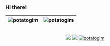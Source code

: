 ### Hi there!

| <img src="https://github-readme-stats.vercel.app/api?username=potatogim&show_icons=true&theme=default&include_all_commits=true" alt="potatogim" /> | <img src="https://github-readme-stats.vercel.app/api/top-langs/?username=potatogim&layout=compact&theme=default&langs_count=10&hide=tsql,css" alt="potatogim" /> |
|--- |---

<br />

<div align="center">
<a href="https://github.com/potatogim?tab=followers"><img src="https://img.shields.io/github/followers/potatogim.svg?style=social&label=Follow&maxAge=z"></a>
<a href="https://github.com/potatogim"><img src="https://badges.frapsoft.com/os/v1/open-source.svg?v=103"></a>
<a href="https://github.com/potatogim"><img src="https://komarev.com/ghpvc/?username=potatogim" alt="potatogim"/></a>
</div>

